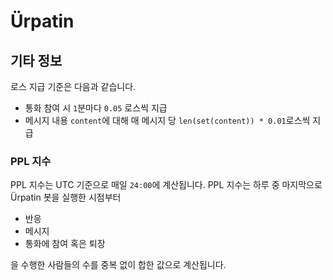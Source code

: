 # Ürpatin

## 기타 정보

로스 지급 기준은 다음과 같습니다.

* 통화 참여 시 `1`분마다 `0.05` 로스씩 지급
* 메시지 내용 `content`에 대해 매 메시지 당 `len(set(content)) * 0.01`로스씩 지급

### PPL 지수

PPL 지수는 UTC 기준으로 매일 `24:00`에 계산됩니다.
PPL 지수는 하루 중 마지막으로 Ürpatin 봇을 실행한 시점부터

* 반응
* 메시지
* 통화에 참여 혹은 퇴장

을 수행한 사람들의 수를 중복 없이 합한 값으로 계산됩니다.